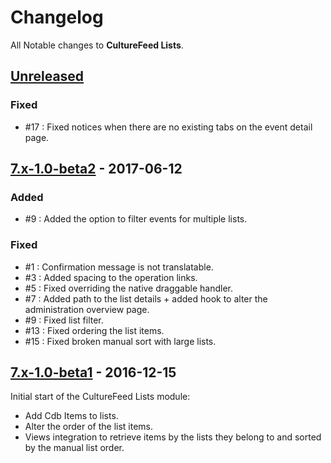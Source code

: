 # Changelog
All Notable changes to **CultureFeed Lists**.



## [Unreleased]
### Fixed
* #17 : Fixed notices when there are no existing tabs on the event detail page.




## [7.x-1.0-beta2] - 2017-06-12
### Added
* #9 : Added the option to filter events for multiple lists.


### Fixed
* #1 : Confirmation message is not translatable.
* #3 : Added spacing to the operation links.
* #5 : Fixed overriding the native draggable handler.
* #7 : Added path to the list details + added hook to alter the administration
  overview page.
* #9 : Fixed list filter.
* #13 : Fixed ordering the list items.
* #15 : Fixed broken manual sort with large lists.




## [7.x-1.0-beta1] - 2016-12-15
Initial start of the CultureFeed Lists module:

* Add Cdb Items to lists.
* Alter the order of the list items.
* Views integration to retrieve items by the lists they belong to and sorted
  by the manual list order.




[Unreleased]: https://github.com/digipolisgent/drupal_module_culturefeed-lists/compare/7.x-1.x...7.x-1.x-dev
[7.x-1.0-beta2]: https://github.com/digipolisgent/drupal_module_culturefeed-lists/compare/7.x-1.0-beta1...7.x-1.0-beta2
[7.x-1.0-beta1]: https://github.com/digipolisgent/drupal_module_culturefeed-lists/releases/tag/7.x-1.0-beta1
